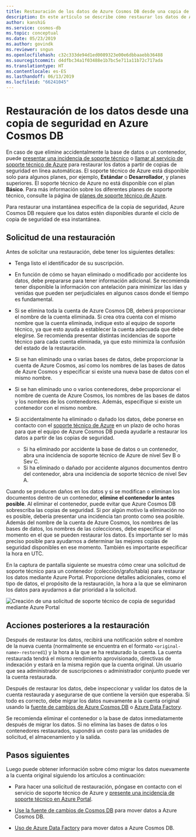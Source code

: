 ```yaml
---
title: Restauración de los datos de Azure Cosmos DB desde una copia de seguridad
description: En este artículo se describe cómo restaurar los datos de Azure Cosmos DB desde una copia de seguridad, cómo ponerse en contacto con soporte técnico de Azure para restaurar los datos y los pasos que debe dar después de restaurar los datos.
author: kanshiG
ms.service: cosmos-db
ms.topic: conceptual
ms.date: 05/23/2019
ms.author: govindk
ms.reviewer: sngun
ms.openlocfilehash: c32c333de94d1ed0089323e00e6dbbaaebb36488
ms.sourcegitcommit: d4dfbc34a1f03488e1b7bc5e711a11b72c717ada
ms.translationtype: HT
ms.contentlocale: es-ES
ms.lasthandoff: 06/13/2019
ms.locfileid: "66241045"
---
```

# <a name="restore-data-from-a-backup-in-azure-cosmos-db"></a>Restauración de los datos desde una copia de seguridad en Azure Cosmos DB 

En caso de que elimine accidentalmente la base de datos o un contenedor, puede [presentar una incidencia de soporte técnico]( https://portal.azure.com/?#blade/Microsoft_Azure_Support/HelpAndSupportBlade) o [llamar al servicio de soporte técnico de Azure]( https://azure.microsoft.com/support/options/) para restaurar los datos a partir de copias de seguridad en línea automáticas. El soporte técnico de Azure está disponible solo para algunos planes, por ejemplo, **Estándar** o **Desarrollador**, y planes superiores. El soporte técnico de Azure no está disponible con el plan **Básico**. Para más información sobre los diferentes planes de soporte técnico, consulte la página de [planes de soporte técnico de Azure](https://azure.microsoft.com/support/plans/). 

Para restaurar una instantánea específica de la copia de seguridad, Azure Cosmos DB requiere que los datos estén disponibles durante el ciclo de copia de seguridad de esa instantánea.

## <a name="request-a-restore"></a>Solicitud de una restauración

Antes de solicitar una restauración, debe tener los siguientes detalles:

* Tenga listo el identificador de su suscripción.

* En función de cómo se hayan eliminado o modificado por accidente los datos, debe prepararse para tener información adicional. Se recomienda tener disponible la información con antelación para minimizar las idas y venidas que pueden ser perjudiciales en algunos casos donde el tiempo es fundamental.

* Si se elimina toda la cuenta de Azure Cosmos DB, deberá proporcionar el nombre de la cuenta eliminada. Si crea otra cuenta con el mismo nombre que la cuenta eliminada, indique esto al equipo de soporte técnico, ya que esto ayuda a establecer la cuenta adecuada que debe elegirse. Se recomienda presentar distintas incidencias de soporte técnico para cada cuenta eliminada, ya que esto minimiza la confusión del estado de la restauración.

* Si se han eliminado una o varias bases de datos, debe proporcionar la cuenta de Azure Cosmos, así como los nombres de las bases de datos de Azure Cosmos y especificar si existe una nueva base de datos con el mismo nombre.

* Si se han eliminado uno o varios contenedores, debe proporcionar el nombre de cuenta de Azure Cosmos, los nombres de las bases de datos y los nombres de los contenedores. Además, especifique si existe un contenedor con el mismo nombre.

* Si accidentalmente ha eliminado o dañado los datos, debe ponerse en contacto con el [soporte técnico de Azure](https://azure.microsoft.com/support/options/) en un plazo de ocho horas para que el equipo de Azure Cosmos DB pueda ayudarle a restaurar los datos a partir de las copias de seguridad.
  
  * Si ha eliminado por accidente la base de datos o un contenedor, abra una incidencia de soporte técnico de Azure de nivel Sev B o Sev C. 
  * Si ha eliminado o dañado por accidente algunos documentos dentro del contenedor, abra una incidencia de soporte técnico de nivel Sev A. 

Cuando se producen daños en los datos y si se modifican o eliminan los documentos dentro de un contenedor, **elimine el contenedor lo antes posible**. Al eliminar el contenedor, puede evitar que Azure Cosmos DB sobrescriba las copias de seguridad. Si por algún motivo la eliminación no es posible, debería presentar una incidencia tan pronto como sea posible. Además del nombre de la cuenta de Azure Cosmos, los nombres de las bases de datos, los nombres de las colecciones, debe especificar el momento en el que se pueden restaurar los datos. Es importante ser lo más preciso posible para ayudarnos a determinar las mejores copias de seguridad disponibles en ese momento. También es importante especificar la hora en UTC. 

En la captura de pantalla siguiente se muestra cómo crear una solicitud de soporte técnico para un contenedor (colección/grafo/tabla) para restaurar los datos mediante Azure Portal. Proporcione detalles adicionales, como el tipo de datos, el propósito de la restauración, la hora a la que se eliminaron los datos para ayudarnos a dar prioridad a la solicitud.

![Creación de una solicitud de soporte técnico de copia de seguridad mediante Azure Portal](./media/how-to-backup-and-restore/backup-support-request-portal.png)

## <a name="post-restore-actions"></a>Acciones posteriores a la restauración

Después de restaurar los datos, recibirá una notificación sobre el nombre de la nueva cuenta (normalmente se encuentra en el formato `<original-name>-restored1`) y la hora a la que se ha restaurado la cuenta. La cuenta restaurada tendrá el mismo rendimiento aprovisionado, directivas de indexación y estará en la misma región que la cuenta original. Un usuario que sea administrador de suscripciones o administrador conjunto puede ver la cuenta restaurada.

Después de restaurar los datos, debe inspeccionar y validar los datos de la cuenta restaurada y asegurarse de que contiene la versión que esperaba. Si todo es correcto, debe migrar los datos nuevamente a la cuenta original usando la [fuente de cambios de Azure Cosmos DB](change-feed.md) o [Azure Data Factory](../data-factory/connector-azure-cosmos-db.md).

Se recomienda eliminar el contenedor o la base de datos inmediatamente después de migrar los datos. Si no elimina las bases de datos o los contenedores restaurados, supondrá un costo para las unidades de solicitud, el almacenamiento y la salida.

## <a name="next-steps"></a>Pasos siguientes

Luego puede obtener información sobre cómo migrar los datos nuevamente a la cuenta original siguiendo los artículos a continuación:

* Para hacer una solicitud de restauración, póngase en contacto con el servicio de soporte técnico de Azure y [presente una incidencia de soporte técnico en Azure Portal](https://portal.azure.com/?#blade/Microsoft_Azure_Support/HelpAndSupportBlade).
* [Use la fuente de cambios de Cosmos DB](change-feed.md) para mover datos a Azure Cosmos DB.

* [Uso de Azure Data Factory](../data-factory/connector-azure-cosmos-db.md) para mover datos a Azure Cosmos DB.
